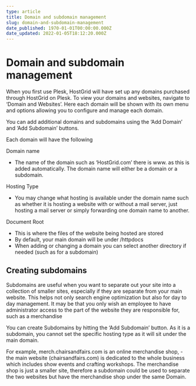 ```yaml
---
type: article
title: Domain and subdomain management
slug: domain-and-subdomain-management
date_published: 1970-01-01T00:00:00.000Z
date_updated: 2022-01-05T18:12:20.000Z
---
```


# Domain and subdomain management

When you first use Plesk, HostGrid will have set up any domains purchased through HostGrid on Plesk. To view your domains and websites, navigate to ‘Domain and Websites’. Here each domain will be shown with its own menu and options allowing you to configure and manage each domain.

You can add additional domains and subdomains using the ‘Add Domain’ and ‘Add Subdomain’ buttons.

Each domain will have the following

Domain name

- The name of the domain such as ‘HostGrid.com’ there is www. as this is added automatically. The domain name will either be a domain or a subdomain.

Hosting Type

- You may change what hosting is available under the domain name such as whether it is hosting a website with or without a mail server, just hosting a mail server or simply forwarding one domain name to another.

Document Root

- This is where the files of the website being hosted are stored
- By default, your main domain will be under /httpdocs
- When adding or changing a domain you can select another directory if needed (such as for a subdomain)

## Creating subdomains

Subdomains are useful when you want to separate out your site into a collection of smaller sites, especially if they are separate from your main website. This helps not only search engine optimization but also for day to day management. It may be that you only wish an employee to have administrator access to the part of the website they are responsible for, such as a merchandise

You can create Subdomains by hitting the ‘Add Subdomain’ button. As it is a subdomain, you cannot set the specific hosting type as it will sit under the main domain.

For example, merch.chairsandfairs.com is an online merchandise shop, - the main website (chairsandfairs.com) is dedicated to the whole business which includes show events and crafting workshops. The merchandise shop is just a smaller site, therefore a subdomain could be used to separate the two websites but have the merchandise shop under the same Domain.